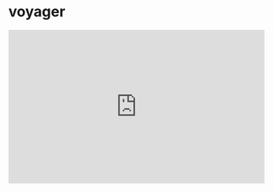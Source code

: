 # voyager

<div style="padding-top: 60%; position: relative;">
	<iframe src="https://configure.zsa.io/embed/voyager/layouts/7yNvp/latest/0" style="border: 0; height: 100%; left: 0; position: absolute; top: 0; width: 100%"></iframe>
</div>
